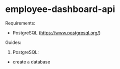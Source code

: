# employee-dashboard-api

Requirements:
- PostgreSQL (https://www.postgresql.org/)

Guides:
1) PostgreSQL:
  - create a database
